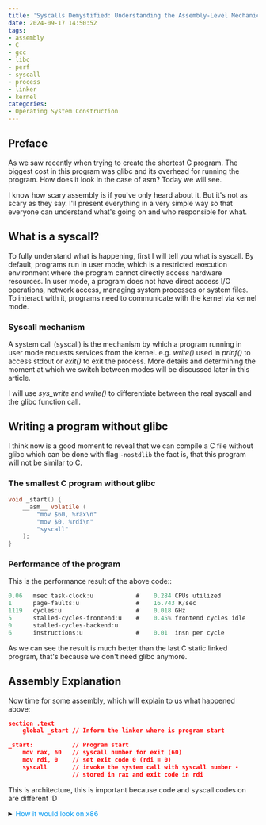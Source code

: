 ```yaml
---
title: 'Syscalls Demystified: Understanding the Assembly-Level Mechanics'
date: 2024-09-17 14:50:52
tags:
- assembly
- C
- gcc
- libc
- perf
- syscall
- process
- linker
- kernel
categories:
- Operating System Construction 
---
```

## Preface
As we saw recently when trying to create the shortest C program. The biggest cost in this program was glibc and its overhead for running the program. How does it look in the case of asm? Today we will see.

I know how scary assembly is if you've only heard about it. But it's not as scary as they say. I'll present everything in a very simple way so that everyone can understand what's going on and who responsible for what.

## What is a syscall?
To fully understand what is happening, first I will tell you what is syscall.
By default, programs run in user mode, which is a restricted execution environment where the program cannot directly access hardware resources. In user mode, a program does not have direct access I/O operations, network access, managing system processes or system files. To interact with it, programs need to communicate with the kernel via kernel mode. 

### Syscall mechanism
A system call (syscall) is the mechanism by which a program running in user mode requests services from the kernel. e.g. *write()* used in *prinf()* to access stdout or *exit()* to exit the process. More details and determining the moment at which we switch between modes will be discussed later in this article.

I will use *sys_write* and *write()* to differentiate between the real syscall and the glibc function call.
## Writing a program without glibc
I think now is a good moment to reveal that we can compile a C file without glibc which can be done with flag ```-nostdlib``` the fact is, that this program will not be similar to C.
### The smallest C program without glibc
```c
void _start() {
    __asm__ volatile (
        "mov $60, %rax\n"  
        "mov $0, %rdi\n"  
        "syscall"
    );
}
```
### Performance of the program
This is the performance result of the above code::
```java
0.06   msec task-clock:u            #    0.284 CPUs utilized
1      page-faults:u                #    16.743 K/sec
1119   cycles:u                     #    0.018 GHz
5      stalled-cycles-frontend:u    #    0.45% frontend cycles idle
0      stalled-cycles-backend:u     
6      instructions:u               #    0.01  insn per cycle
```
As we can see the result is much better than the last C static linked program, that's because we don't need glibc anymore. 
## Assembly Explanation
Now time for some assembly, which will explain to us what happened above:
```json
section .text
    global _start // Inform the linker where is program start

_start:           // Program start
    mov rax, 60   // syscall number for exit (60)
    mov rdi, 0    // set exit code 0 (rdi = 0)
    syscall       // invoke the system call with syscall number -
                  // stored in rax and exit code in rdi
```
This is <span class="reveal-text" before="x86-64" after="64 bit"></span> architecture, this is important because code and syscall codes on <span class="reveal-text" before="x86" after="32 bit"></span> are different :D
<details>
  <summary><span style="color:rgb(0, 152, 241)">How it would look on x86</span></summary>
```json
section .text
    global _start // Infrom the linker where is program start

_start:            
    mov rax, 1   
    mov rdi, 0    
    int 0x80       
```
By calling *int 0x80* you invoke interrupt and go to x80 address in interrupt handler table
the 0x80 == 128 is special interrupt programmed only for program system calls
</details>
<br>
<details>
  <summary><span style="color:rgb(0, 152, 241)">How this code became executable</span></summary>
Unless like in C's gcc going through pre-processing, compiling, assembling and linking.
Assembly doesn't need to be pre-processed or compiled. On linux you can use <span class="reveal-text" before="NASM" after="Netwide Assembler"></span> or <span class="reveal-text" before="AS" after="GNU Assembler"></span> as a assembling tool.
I used:
``` 
nasm -f elf64 -o exit.o exit.asm 
``` 
where elf64 is format of object file it could be win32
The next step is linking 
```
ld exit.o -o exit
``` 
which is resolving symbols relocating adresses from relative to absolute and making final excutable format, sets up the entry point, the sections (text, data, etc.), and the memory layout necessary for the operating system to run the program.
</details>

## Invoking syscalls and register usage
The syscall instruction invokes the syscall with the code contained in the rax register. Then, depending on the code, arguments are required, which are successively passed in rdi, rsi, rdx, r10, r8, r9, this is the convention adopted.
### List of syscalls
[Here](https://x64.syscall.sh/) you can find a list of all syscalls on x86-64 to see what they look like.
### Performance metrics of the smallest assembly program in terms of instructions:
```java
0.10   msec task-clock:u            #    0.257 CPUs utilized
1      page-faults:u                #    9.980 K/sec
1289   cycles:u                     #    0.013 GHz
5      stalled-cycles-frontend:u    #    0.39% frontend cycles idle
0      stalled-cycles-backend:u
4      instructions:u               #    0.00  insn per cycle
```
## Where is the actual entry point to the program?
In UNIX-like systems, programs start execution from the *_start* function. Not the *main()* function, as we are accustomed to in C. The *main()* function is essentially a wrapper, like many other components in C. Somewhere within *_start*, the *__libc_start_main* function is invoked, followed by a call to main. Here’s a simplified visualization of this process:
```json
_start:
    // rdi already contains argc (passed by kernel)
    // rsi already contains argv (passed by kernel)
    // stack already aligned somewhere

    // Call main handler
    call __libc_start_main

    // Exit
    mov rdi, rax  // Use main's return value as exit status
    mov rax, 60   // syscall number for exit
    syscall
```
If you’re wondering how the return value ends up in the rax register, it’s due to the [System V ABI calling convention](https://wiki.osdev.org/System_V_ABI). This convention dictates how functions pass arguments and return values between each other and the operating system.

## Do All Programs Need an Exit?
What happens if there is no exit system call? Without an explicit exit, the instruction pointer would jump to the next address, fetch the next memory block, and attempt to decode and execute it. This would likely result in a segmentation fault, as the memory would not contain valid executable instructions.

You might wonder why in C you can write `int main(){}` without explicitly returning a value or even use `void main(){}` (which is still accepted for backward compatibility). Surprisingly, the program will compile and execute correctly.

If you don't provide a return value, glibc implicitly exits with a 0 code. This behavior is evident when using *void main()*. We see an exit call is present:
![exit call in callee list](main_no_return.png)

### ret or sys_exit
The _start function is the entry point, at least for statically linked programs, for dynamically linked programs (if the dynamic loader performs C/C++/Objective-C startup initialization by including the entry point from crt1.o) it could be the dynamic linker itself. But what is always the same is the Initial Process Stack.
![initial process stack](init_process_stack.png)
Ret moves the instruction pointer to a return address on the stack, which doesn't exist here, so calling ret from _start surely will cause a segfault. ret can be called from main (because a new stack frame was created by calling this function) sys_exit or exit() can also be called, which will prevent us from returning to _start.

## glibc's Role
Saying that three lines of assembly eliminate redundancy in glibc misses the broader context. Glibc acts as an intermediary, making system calls like *sys_write* easier to use by providing wrappers like direct *write()* or indirect *printf()*. It handles details like register saving/restoring. While direct assembly skips everything, glibc flushing stdout, thread management, and other necessary actions before the final program exit make it much more than just "redundant code." Skipping these operations could lead to undefined behavior or even program crashes.

For example, after calling *write()*, the program needs to continue executing correctly, so it's essential to restore the registers to avoid overwriting critical data. This isn't necessary for *sys_exit* because it clobbers some of the registers and changes context anyway, it's crucial for other syscalls where the program continues running.

There is  also syscall(), a small library function that invokes the system call whose assembly language interface has the specified number with the specified arguments.  Employing syscall() is useful, for example, when invoking a system call that has no wrapper function in the C library. It provides saving, restoring registers and returning an error, which is always a better solution than a syscall in direct Assembly.

### Glibc, glibc, libc is there sth other?
[Musl](https://musl.libc.org/) is a smaller alternative to glibc (7x smaller), and it's more common to see inline assembly syscalls used there. However, glibc’s complexity supports more features and safer execution. Hope I'll write something more about it someday.

## Vicious circle
What's funny is that glibc itself is not able to call any syscall using C because it doesn't have direct access to registers. For that, you need an assembler, which will probably be somewhere in the depths of glibc. Calling syscall in assembly causes an interrupt; the system goes into kernel mode and uses IDT to determine how to process a specific interrupt; finally, the interrupt goes to entry_64.S, which will pass control to the appropriate handler written in C via syscall_table, where there is usually something like:
```c
asmlinkage long sys_read(unsigned int fd, char __user *buf, size_t count);
asmlinkage long sys_write(unsigned int fd, const char __user *buf, size_t count);
```
Then the appropriate function, e.g. sys_write, can be used. As you can see, it goes full circle C->assembly->C where the return of syscall code will look similarly to the sysret called in assembly.

## Is it worth it?
Today, going down to assembly is rarely justified when embedded devices have developed so much, where memory is no longer so limited, and clock speeds have increased so much that time is also no longer an issue. However, it is always worth being aware of how it works "under the hood".

## What next?
The next article will mainly cover the size of the executable itself, the construction of the elf64 file, how the system reads and executes it, and probably how to construct it by yourself.

I really appreciate any feedback, so if you have any comments or suggestions, feel free to leave a comment below ⬇️.